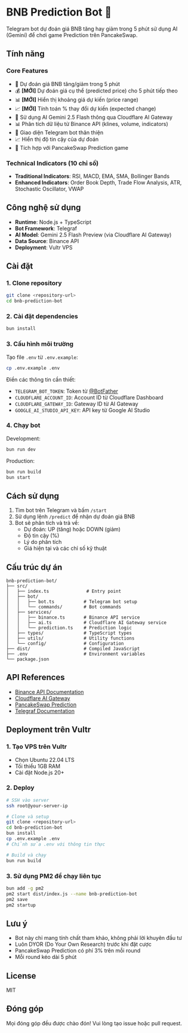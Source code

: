 # BNB Prediction Bot 🤖

Telegram bot dự đoán giá BNB tăng hay giảm trong 5 phút sử dụng AI (Gemini) để chơi game Prediction trên PancakeSwap.

## Tính năng

### Core Features
- 🔮 Dự đoán giá BNB tăng/giảm trong 5 phút
- 💰 **[MỚI]** Dự đoán giá cụ thể (predicted price) cho 5 phút tiếp theo
- 📊 **[MỚI]** Hiển thị khoảng giá dự kiến (price range)
- 📈 **[MỚI]** Tính toán % thay đổi dự kiến (expected change)
- 🤖 Sử dụng AI Gemini 2.5 Flash thông qua Cloudflare AI Gateway
- 📊 Phân tích dữ liệu từ Binance API (klines, volume, indicators)
- 💬 Giao diện Telegram bot thân thiện
- 📈 Hiển thị độ tin cậy của dự đoán
- 🎯 Tích hợp với PancakeSwap Prediction game

### Technical Indicators (10 chỉ số)
- **Traditional Indicators**: RSI, MACD, EMA, SMA, Bollinger Bands
- **Enhanced Indicators**: Order Book Depth, Trade Flow Analysis, ATR, Stochastic Oscillator, VWAP

## Công nghệ sử dụng

- **Runtime**: Node.js + TypeScript
- **Bot Framework**: Telegraf
- **AI Model**: Gemini 2.5 Flash Preview (via Cloudflare AI Gateway)
- **Data Source**: Binance API
- **Deployment**: Vultr VPS

## Cài đặt

### 1. Clone repository

```bash
git clone <repository-url>
cd bnb-prediction-bot
```

### 2. Cài đặt dependencies

```bash
bun install
```

### 3. Cấu hình môi trường

Tạo file `.env` từ `.env.example`:

```bash
cp .env.example .env
```

Điền các thông tin cần thiết:

- `TELEGRAM_BOT_TOKEN`: Token từ [@BotFather](https://t.me/botfather)
- `CLOUDFLARE_ACCOUNT_ID`: Account ID từ Cloudflare Dashboard
- `CLOUDFLARE_GATEWAY_ID`: Gateway ID từ AI Gateway
- `GOOGLE_AI_STUDIO_API_KEY`: API key từ Google AI Studio

### 4. Chạy bot

Development:
```bash
bun run dev
```

Production:
```bash
bun run build
bun start
```

## Cách sử dụng

1. Tìm bot trên Telegram và bấm `/start`
2. Sử dụng lệnh `/predict` để nhận dự đoán giá BNB
3. Bot sẽ phân tích và trả về:
   - Dự đoán: UP (tăng) hoặc DOWN (giảm)
   - Độ tin cậy (%)
   - Lý do phân tích
   - Giá hiện tại và các chỉ số kỹ thuật

## Cấu trúc dự án

```
bnb-prediction-bot/
├── src/
│   ├── index.ts              # Entry point
│   ├── bot/
│   │   ├── bot.ts           # Telegram bot setup
│   │   └── commands/        # Bot commands
│   ├── services/
│   │   ├── binance.ts       # Binance API service
│   │   ├── ai.ts            # Cloudflare AI Gateway service
│   │   └── prediction.ts    # Prediction logic
│   ├── types/               # TypeScript types
│   ├── utils/               # Utility functions
│   └── config/              # Configuration
├── dist/                    # Compiled JavaScript
├── .env                     # Environment variables
└── package.json
```

## API References

- [Binance API Documentation](https://developers.binance.com/docs/binance-spot-api-docs/rest-api)
- [Cloudflare AI Gateway](https://developers.cloudflare.com/ai-gateway/)
- [PancakeSwap Prediction](https://docs.pancakeswap.finance/play/prediction)
- [Telegraf Documentation](https://telegraf.js.org/)

## Deployment trên Vultr

### 1. Tạo VPS trên Vultr

- Chọn Ubuntu 22.04 LTS
- Tối thiểu 1GB RAM
- Cài đặt Node.js 20+

### 2. Deploy

```bash
# SSH vào server
ssh root@your-server-ip

# Clone và setup
git clone <repository-url>
cd bnb-prediction-bot
bun install
cp .env.example .env
# Chỉnh sửa .env với thông tin thực

# Build và chạy
bun run build
```

### 3. Sử dụng PM2 để chạy liên tục

```bash
bun add -g pm2
pm2 start dist/index.js --name bnb-prediction-bot
pm2 save
pm2 startup
```

## Lưu ý

- Bot này chỉ mang tính chất tham khảo, không phải lời khuyên đầu tư
- Luôn DYOR (Do Your Own Research) trước khi đặt cược
- PancakeSwap Prediction có phí 3% trên mỗi round
- Mỗi round kéo dài 5 phút

## License

MIT

## Đóng góp

Mọi đóng góp đều được chào đón! Vui lòng tạo issue hoặc pull request.

